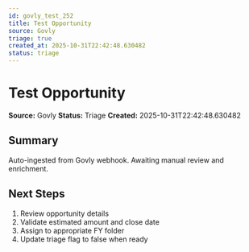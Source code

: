 ```yaml
---
id: govly_test_252
title: Test Opportunity
source: Govly
triage: true
created_at: 2025-10-31T22:42:48.630482
status: triage
---
```


# Test Opportunity

**Source:** Govly
**Status:** Triage
**Created:** 2025-10-31T22:42:48.630482

## Summary

Auto-ingested from Govly webhook. Awaiting manual review and enrichment.

## Next Steps

1. Review opportunity details
2. Validate estimated amount and close date
3. Assign to appropriate FY folder
4. Update triage flag to false when ready
